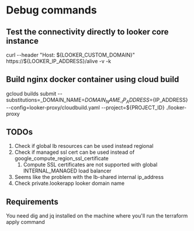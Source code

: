 # Debug commands

## Test the connectivity directly to looker core instance
curl --header "Host: ${LOOKER_CUSTOM_DOMAIN}" https://${LOOKER_IP_ADDRESS}/alive -v -k

## Build nginx docker container using cloud build
gcloud builds submit --substitutions=_DOMAIN_NAME=${DOMAIN_NAME},_IP_ADDRESS=${IP_ADDRESS} --config=looker-proxy/cloudbuild.yaml --project=${PROJECT_ID} ./looker-proxy

## TODOs
1. Check if global lb resources can be used instead regional 
1. Check if managed ssl cert can be used instead of google_compute_region_ssl_certificate 
    1. Compute SSL certificates are not supported with global INTERNAL_MANAGED load balancer
1. Seems like the problem with the lb-shared internal ip_address
1. Check private.lookerapp looker domain name

## Requirements
You need dig and jq installed on the machine where you'll run the terraform apply command

